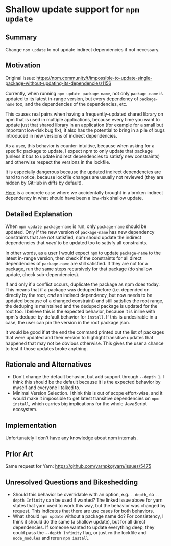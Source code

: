 # Shallow update support for `npm update`

## Summary

Change `npm update` to not update indirect dependencies if not necessary.

## Motivation

Original issue:
https://npm.community/t/impossible-to-update-single-package-without-updating-its-dependencies/1156

Currently, when running `npm update package-name`, not only `package-name` is
updated to its latest in-range version, but every dependency of `package-name`
too, and the dependencies of the dependencies, etc.

This causes real pains when having a frequently-updated shared library on npm
that is used in multiple applications, because every time you want to update
just that shared library in an application (for example for a small but
important low-risk bug fix), it also has the potential to bring in a pile of
bugs introduced in new versions of indirect dependencies.

As a user, this behavior is counter-intuitive, because when asking for a
specific package to update, I expect npm to only update that package (unless it
_has_ to update indirect dependencies to satisfy new constraints) and otherwise
respect the versions in the lockfile.

It is especially dangerous because the updated indirect dependencies are hard to
notice, because lockfile changes are usually not reviewed (they are hidden by
GitHub in diffs by default).

[Here](https://about.sourcegraph.com/blog/the-pain-that-minimal-version-selection-solves#background)
is a concrete case where we accidentally brought in a broken indirect dependency
in what should have been a low-risk shallow update.

## Detailed Explanation

When `npm update package-name` is run, only `package-name` should be updated.
Only if the new version of `package-name` has new dependency constraints that
are _not_ satisfied, npm should update the indirect dependencies that _need_ to
be updated too to satisfy all constraints.

In other words, as a user I would expect `npm` to update `package-name` to the
latest in-range version, then check if the constraints for all direct
dependencies of `package-name` are still satisfied. If they are not for a
package, run the same steps recursively for that package (do shallow update,
check sub-dependencies).

If and only if a conflict occurs, duplicate the package as npm does today. This
means that if a package was deduped before (i.e. depended on directly by the
root, _and_ an indirect dependency, but now needs to be updated because of a
changed constraint) and still satisfies the root range, the deduping is
maintained and the deduped package is updated for the root too. I believe this
is the expected behavior, because it is inline with npm's dedupe-by-default
behavior for `install`. If this is undesirable in a case, the user can pin the
version in the root package.json.

It would be good if at the end the command printed out the list of packages that
were updated and their version to highlight transitive updates that happened
that may not be obvious otherwise. This gives the user a chance to test if those
updates broke anything.

## Rationale and Alternatives

- Don't change the default behavior, but add support through `--depth 1`. I
  think this should be the default because it is the expected behavior by myself
  and everyone I talked to.
- Minimal Version Selection. I think this is out of scope effort-wise, and it
  would make it impossible to get latest transitive dependencies on
  `npm install`, which carries big implications for the whole JavaScript
  ecosystem.

## Implementation

Unfortunately I don't have any knowledge about npm internals.

## Prior Art

Same request for Yarn: https://github.com/yarnpkg/yarn/issues/5475

## Unresolved Questions and Bikeshedding

- Should this behavior be overridable with an option, e.g. `--depth`, so
  `--depth Infinity` can be used if wanted? The linked issue above for yarn
  states that yarn used to work this way, but the behavior was changed by
  request. This indicates that there are use cases for both behaviors.
- What should `npm update` without a package name do? For consistency, I think
  it should do the same (a shallow update), but for all direct dependencies. If
  someone wanted to update everything deep, they could pass the
  `--depth Infinity` flag, or just `rm` the lockfile and `node_modules` and
  rerun `npm install`.
